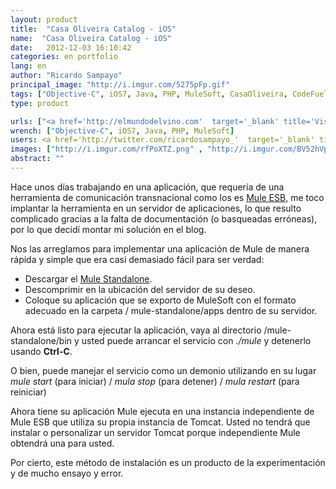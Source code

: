 ```yaml
---
layout: product
title:  "Casa Oliveira Catalog - iOS"
name:  "Casa Oliveira Catalog - iOS"
date:   2012-12-03 16:10:42
categories: en portfolio
lang: en
author: "Ricardo Sampayo"
principal_image: "http://i.imgur.com/5275pFp.gif"
tags: ["Objective-C", iOS7, Java, PHP, MuleSoft, CasaOliveira, CodeFuel]
type: product

urls: ["<a href='http://elmundodelvino.com'  target='_blank' title='Visita la página del cliente'>Casa Oliveira</a>", "<a href='http://www.codeFuel.me' title='Visita la página del desarrollador'>CodeFuel</a>"]
wrench: ["Objective-C", iOS7, Java, PHP, MuleSoft]
users: <a href='http://twitter.com/ricardosampayo_'  target='_blank' title='Twitter de Ricardo Sampayo'>@RicardoSampayo_</a>
images: ["http://i.imgur.com/rfPoXTZ.png" , "http://i.imgur.com/BV52hVp.png" , "http://i.imgur.com/QAAskjP.png", "http://i.imgur.com/mswXKDh.png", "http://i.imgur.com/wV7EyaZ.png"]
abstract: ""
---
```


Hace unos días trabajando en una aplicación, que requería de una herramienta de comunicación transnacional como los es [Mule ESB](http://www.mulesoft.org/), me toco implantar la herramienta en un servidor de aplicaciones, lo que resulto complicado gracias a la falta de documentación (o basqueadas erróneas), por lo que decidí montar mi solución en el blog. 

Nos las arreglamos para implementar una aplicación de Mule de manera rápida y simple que era casi demasiado fácil para ser verdad:

* Descargar el [Mule Standalone](http://www.mulesoft.org/download-mule-esb-community-edition).
* Descomprimir en la ubicación del servidor de su deseo.
* Coloque su aplicación que se exporto de MuleSoft con el formato adecuado en la carpeta / mule-standalone/apps dentro de su servidor.


Ahora está listo para ejecutar la aplicación, vaya al directorio /mule-standalone/bin y usted puede arrancar el servicio con *./mule* y detenerlo usando **Ctrl-C**.

O bien, puede manejar el servicio como un demonio utilizando en su lugar *mule start* (para iniciar) / *mula stop* (para detener) / *mula restart* (para reiniciar)

Ahora tiene su aplicación Mule ejecuta en una instancia independiente de Mule ESB que utiliza su propia instancia de Tomcat. Usted no tendrá que instalar o personalizar un servidor Tomcat porque independiente Mule obtendrá una para usted.

Por cierto, este método de instalación es un producto de la experimentación y de mucho ensayo y error.
